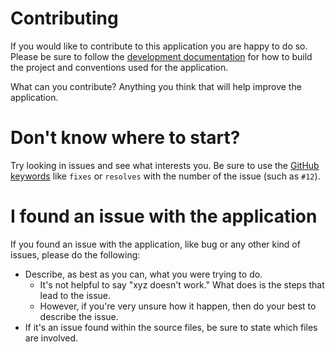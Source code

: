 # Contributing

If you would like to contribute to this application you are happy to do so. Please be sure to follow the [development documentation](./docs/development_documentation.m) for how to build the project and conventions used for the application.

What can you contribute? Anything you think that will help improve the application.

# Don't know where to start?

Try looking in issues and see what interests you. Be sure to use the [GitHub keywords](https://docs.github.com/en/get-started/writing-on-github/working-with-advanced-formatting/using-keywords-in-issues-and-pull-requests) like `fixes` or `resolves` with the number of the issue (such as `#12`).

# I found an issue with the application

If you found an issue with the application, like bug or any other kind of issues, please do the following:

- Describe, as best as you can, what you were trying to do.
	- It's not helpful to say "xyz doesn't work." What does is the steps that lead to the issue.
	- However, if you're very unsure how it happen, then do your best to describe the issue.
- If it's an issue found within the source files, be sure to state which files are involved.

